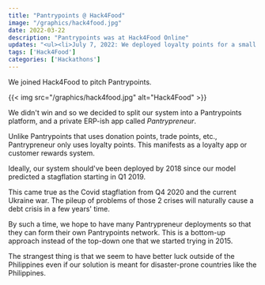 ```yaml
---
title: "Pantrypoints @ Hack4Food"
image: "/graphics/hack4food.jpg"
date: 2022-03-22
description: "Pantrypoints was at Hack4Food Online"
updates: "<ul><li>July 7, 2022: We deployed loyalty points for a small business</li><li>June 1, 2023: The debt crisis turned out to be a banking crisis</li>"
tags: ['Hack4Food']
categories: ['Hackathons']
---
```



We joined Hack4Food to pitch Pantrypoints. 

{{< img src="/graphics/hack4food.jpg" alt="Hack4Food" >}}


We didn't win and so we decided to split our system into a Pantrypoints platform, and a private ERP-ish app called *Pantrypreneur*.

<!-- , since a public app is expensive to maintain. -->

Unlike Pantrypoints that uses donation points, trade points, etc., Pantrypreneur only uses loyalty points. This manifests as a loyalty app or customer rewards system.  
<!-- We've stripped our roadmap to focus only on [social points](https://superphysics.org/social/economics/solutions/swap-donations) and drop [investment points](/docs/pantrynomics/investment-points), and trade points.  -->

Ideally, our system should've been deployed by 2018 since our model predicted a stagflation starting in Q1 2019. 

This came true as the Covid stagflation from Q4 2020 and the current Ukraine war. The pileup of problems of those 2 crises will naturally cause a debt crisis in a few years' time. 

By such a time, we hope to have many Pantrypreneur deployments so that they can form their own Pantrypoints network. This is a bottom-up approach instead of the top-down one that we started trying in 2015.

The strangest thing is that we seem to have better luck outside of the Philippines even if our solution is meant for disaster-prone countries like the Philippines.   

 <!-- assume that social points will still be useful, but business and trade might not. And so we will still be ahead of the curve and prove the solidity of the principles of Supereconomics.   -->
